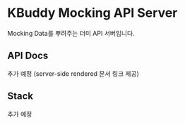 # KBuddy Mocking API Server

Mocking Data를 뿌려주는 더미 API 서버입니다.

## API Docs

추가 예정 (server-side rendered 문서 링크 제공)

## Stack

추가 예정
